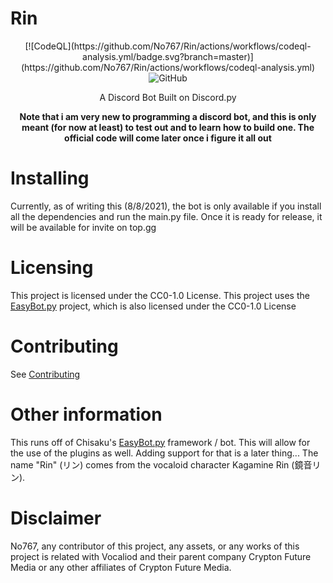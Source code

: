 # Rin

<div align=center>
[![CodeQL](https://github.com/No767/Rin/actions/workflows/codeql-analysis.yml/badge.svg?branch=master)](https://github.com/No767/Rin/actions/workflows/codeql-analysis.yml)

<img alt="GitHub" src="https://img.shields.io/github/license/No767/Rin">

A Discord Bot Built on Discord.py

**Note that i am very new to programming a discord bot, and this is only meant (for now at least) to test out and to learn how to build one. The official code will come later once i figure it all out**

<div align=left>

# Installing

Currently, as of writing this (8/8/2021), the bot is only available if you install all the dependencies and run the main.py file. Once it is ready for release, it will be available for invite on top.gg

# Licensing

This project is licensed under the CC0-1.0 License. This project uses the [EasyBot.py](https://github.com/chisaku-dev/EasyBot.py) project, which is also licensed under the CC0-1.0 License

# Contributing

See [Contributing](https://github.com/No767/Rin/blob/master/contributing.md)
# Other information

This runs off of Chisaku's [EasyBot.py](https://github.com/chisaku-dev/EasyBot.py) framework / bot. This will allow for the use of the plugins as well. Adding support for that is a later thing...
The name "Rin" (リン) comes from the vocaloid character Kagamine Rin (鏡音リン). 
# Disclaimer

No767, any contributor of this project, any assets, or any works of this project is related with Vocaliod and their parent company Crypton Future Media or any other affiliates of Crypton Future Media.